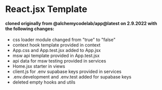 # React.jsx Template

#### cloned originally from @alchemycodelab/app@latest on 2.9.2022 with the following changes: 
  - css loader module changed from "true" to "false"
  - context hook template provided in context
  - App.css and App.test.jsx added to App.jsx
  - msw api template provided in App.test.jsx
  - api data for msw testing provided in services
  - Home.jsx starter in views
  - client.js for .env supabase keys provided in services
  - .env.development and .env.test added for supabase keys
  - deleted empty hooks and utils
